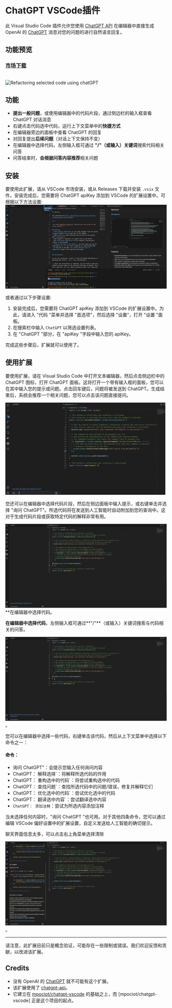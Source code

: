 
# ChatGPT VSCode插件 
此 Visual Studio Code 插件允许您使用 [ChatGPT API](https://github.com/hqzhon/chatgpt-api) 在编辑器中直接生成 OpenAI 的 [ChatGPT](https://chat.openai.com/chat) 消息对您的问题的进行自然语言回复。

## 功能预览

### [市场下载](https://marketplace.visualstudio.com/items?itemName=hqzhon.quick-chatgpt)

<br>

<img src="examples/vscode.gif" alt="Refactoring selected code using chatGPT"/>

## 功能
- **提出一般问题**，或使用编辑器中的代码片段，通过侧边栏的输入框查看 ChatGPT 对话消息
- 右键点击代码选中代码，运行上下文菜单中的**快捷方式**
- 在编辑器旁边的面板中查看 ChatGPT 的回复
- 对回复提出**后续问题**（对话上下文保持不变）
- 在编辑器中选择代码，左侧输入框可通过 **"/"（或输入）关键词**搜索代码相关问答
- 问答结束时，**会根据问答内容推荐**相关问题

## 安装
要使用此扩展，请从 VSCode 市场安装，或从 Releases 下载并安装 `.vsix` 文件。安装完成后，您需要将 ChatGPT apiKey 添加到 VSCode 的扩展设置中。可根据以下方法设置:
<img src="examples/setting.gif" alt="Setting"/>

或者通过以下步骤设置:
1. 安装完成后，您需要将 ChatGPT apiKey 添加到 VSCode 的扩展设置中。为此，请进入 "代码 "菜单并选择 "首选项"，然后选择 "设置"，打开 "设置 "面板。
2. 在搜索栏中输入 `ChatGPT` 以筛选设置列表。
3. 在 "ChatGPT "部分，在 "apiKey "字段中输入您的 apiKey。

完成这些步骤后，扩展就可以使用了。

## 使用扩展

要使用扩展，请在 Visual Studio Code 中打开文本编辑器，然后点击侧边栏中的 ChatGPT 图标，打开 ChatGPT 面板。这将打开一个带有输入框的面板，您可以在其中输入您的提示或问题。点击回车键后，问题将被发送到 ChatGPT。生成结束后，系统会推荐一个相关问题，您可以点击该问题直接提问。

<img src="examples/create.gif" alt="使用 chatGPT 编写新代码" width="500"/>

您还可以在编辑器中选择代码片段，然后在侧边面板中输入提示，或右键单击并选择 "询问 ChatGPT"。所选代码将在发送到人工智能时自动附加到您的查询中。这对于生成代码片段或获取特定代码的解释非常有用。

<img src="examples/explain.gif" alt="使用 chatGPT 重构选中的代码"/>**在编辑器中选择代码。

**在编辑器中选择代码**，左侧输入框可通过**"/"**（或输入）关键词搜索与代码相关的问答。

<img src="examples/refactor.gif" alt="chatGPT 解释选中的代码"/>。

您可以在编辑器中选择一些代码，右键单击该代码，然后从上下文菜单中选择以下命令之一：
#### 命令：
- 询问 ChatGPT"：会提示您输入任何询问内容
- ChatGPT： 解释选择`：将解释所选代码的作用
- ChatGPT： 重构选中的代码`：将尝试重构选中的代码
- ChatGPT： 查找问题`：查找所选代码中的问题/错误，修复并解释它们
- ChatGPT： 优化选中的代码`：尝试优化选中的代码
- ChatGPT： 翻译选中内容`：尝试翻译选中内容
- `ChatGPT： 添加注释`：尝试为所选内容添加注释

当未选择任何内容时，"询问 ChatGPT "也可用。对于其他四条命令，您可以通过编辑 VSCode 偏好设置中的扩展设置，自定义发送给人工智能的确切提示。


聊天界面信息太多，可以点击右上角菜单选择清除

<img src="examples/clear.gif" alt="清除历史聊天列表"/>。



---

请注意，此扩展目前只是概念验证，可能存在一些限制或错误。我们欢迎反馈和贡献，以改进该扩展。


## Credits

- 没有 OpenAI 的 [ChatGPT](https://chat.openai.com/chat) 就不可能有这个扩展。
- 该扩展使用了 [chatgpt-api](https://github.com/hqzhon/chatgpt-api)。
- 它建立在 [mpociot/chatgpt-vscode](https://github.com/mpociot/chatgpt-vscode) 的基础之上，而 [mpociot/chatgpt-vscode] 正是这个项目的起点。